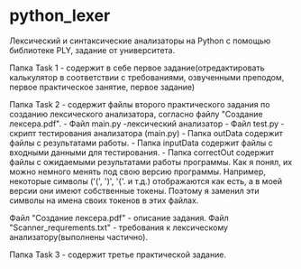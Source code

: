 # python_lexer
Лексический и синтаксические анализаторы на Python с помощью библиотеке PLY, задание от университета.

Папка Task 1 - содержит в себе первое задание(отредактировать калькулятор в соответствии с требованиями, озвученными преподом, 
первое практическое занятие, первое задание)

Папка Task 2 - содержит файлы второго практического задания по созданию
лексического анализатора, согласно файлу "Создание лексера.pdf".
    - Файл main.py -лексический анализатор
    - Файл test.py - скрипт тестирования анализатора (main.py)
    - Папка outData содержит файлы с результатами работы.
    - Папка inputData содержит файлы с входными данными для тестирования.
    - Папка correctOut содержит файлы с ожидаемыми результатами работы программы. Как я понял, их можно немного менять под свою версию программы. Например, некоторые символы ('(', ')', '{'. и т.д.) отображаются как есть, а в моей версии они имеют собственные токены. Поэтому я заменил эти символы на имена своих токенов в этих файлах.

Файл "Создание лексера.pdf" - описание задания.
Файл "Scanner_requrements.txt" - требования к лексическому анализатору(выполнены частично).

Папка Task 3 - содержит третье практической задание.
